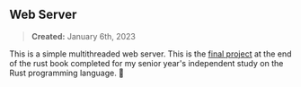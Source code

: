 ## Web Server
> **Created:** January 6th, 2023

This is a simple multithreaded web server. This is the [final project](https://doc.rust-lang.org/book/ch20-00-final-project-a-web-server.html) at the end of the rust book completed for my senior year's independent study on the Rust programming language. 🦀
